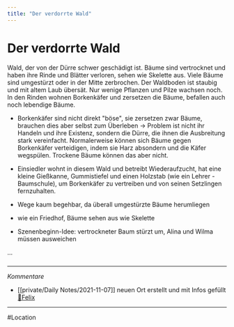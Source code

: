 ```yaml
---
title: "Der verdorrte Wald"
---
```

# Der verdorrte Wald
Wald, der von der Dürre schwer geschädigt ist. Bäume sind vertrocknet und haben ihre Rinde und Blätter verloren, sehen wie Skelette aus. Viele Bäume sind umgestürzt oder in der Mitte zerbrochen. Der Waldboden ist staubig und mit altem Laub übersät. Nur wenige Pflanzen und Pilze wachsen noch. In den Rinden wohnen Borkenkäfer und zersetzen die Bäume, befallen auch noch lebendige Bäume.
- Borkenkäfer sind nicht direkt "böse", sie zersetzen zwar Bäume, brauchen dies aber selbst zum Überleben -> Problem ist nicht ihr Handeln und ihre Existenz, sondern die Dürre, die ihnen die Ausbreitung stark vereinfacht. Normalerweise können sich Bäume gegen Borkenkäfer verteidigen, indem sie Harz absondern und die Käfer wegspülen. Trockene Bäume können das aber nicht.

- Einsiedler wohnt in diesem Wald und betreibt Wiederaufzucht, hat eine kleine Gießkanne, Gummistiefel und einen Holzstab (wie ein Lehrer - Baumschule), um Borkenkäfer zu vertreiben und von seinen Setzlingen fernzuhalten.

- Wege kaum begehbar, da überall umgestürzte Bäume herumliegen
- wie ein Friedhof, Bäume sehen aus wie Skelette
- Szenenbeginn-Idee: vertrockneter Baum stürzt um, Alina und Wilma müssen ausweichen

...
#####
---
*Kommentare*
- [[private/Daily Notes/2021-11-07]] neuen Ort erstellt und mit Infos gefüllt [🐨Felix](private/🐨Felix.md)
---
#Location